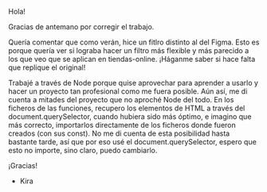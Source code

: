 Hola!

Gracias de antemano por corregir el trabajo.

Quería comentar que como verán, hice un fitlro distinto al del Figma. Esto es porque quería ver si lograba hacer un filtro más flexible y más parecido a los que veo que se aplican en tiendas-online. ¡Háganme saber si hace falta que replique el original!

Trabajé a través de Node porque quise aprovechar para aprender a usarlo y hacer un proyecto tan profesional como me fuera posible. Aún así, me di cuenta a mitades del proyecto que no aproché Node del todo. En los ficheros de las funciones, recupero los elementos de HTML a través del document.querySelector, cuando hubiera sido más óptimo, e imagino que más correcto, importarlos directamente de los ficheros donde fueron creados (con sus const). No me di cuenta de esta posibilidad hasta bastante tarde, así que por eso usé el document.querySelector, espero que esto no importe, sino claro, puedo cambiarlo.

¡Gracias!

- Kira
